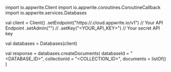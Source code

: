 import io.appwrite.Client
import io.appwrite.coroutines.CoroutineCallback
import io.appwrite.services.Databases

val client = Client()
    .setEndpoint("https://<REGION>.cloud.appwrite.io/v1") // Your API Endpoint
    .setAdmin("") // 
    .setKey("<YOUR_API_KEY>") // Your secret API key

val databases = Databases(client)

val response = databases.createDocuments(
    databaseId = "<DATABASE_ID>",
    collectionId = "<COLLECTION_ID>",
    documents = listOf()
)
